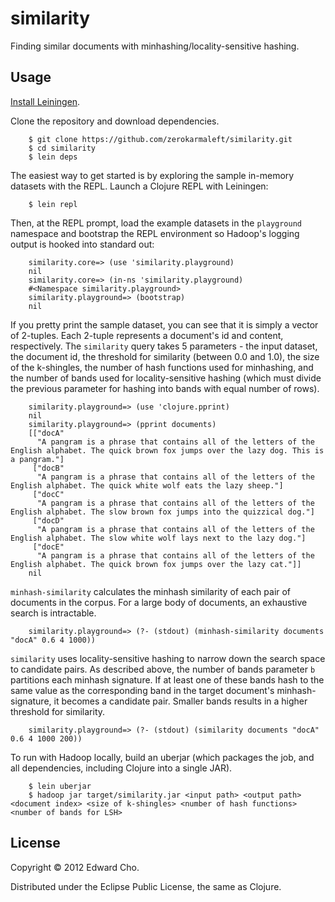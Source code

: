 # similarity

Finding similar documents with minhashing/locality-sensitive hashing.

## Usage

[Install Leiningen](https://github.com/technomancy/leiningen#installation).

Clone the repository and download dependencies.
```
	$ git clone https://github.com/zerokarmaleft/similarity.git
	$ cd similarity
	$ lein deps
```

The easiest way to get started is by exploring the sample in-memory datasets with the REPL.  Launch a Clojure REPL with Leiningen:
```
	$ lein repl
```
Then, at the REPL prompt, load the example datasets in the `playground` namespace and bootstrap the REPL environment so Hadoop's logging output is hooked into standard out:
```
	similarity.core=> (use 'similarity.playground)
	nil
	similarity.core=> (in-ns 'similarity.playground)
	#<Namespace similarity.playground>
	similarity.playground=> (bootstrap)
	nil
```
If you pretty print the sample dataset, you can see that it is simply a vector of 2-tuples. Each 2-tuple represents a document's id and content, respectively. The `similarity` query takes 5 parameters - the input dataset, the document id, the threshold for similarity (between 0.0 and 1.0), the size of the k-shingles, the number of hash functions used for minhashing, and the number of bands used for locality-sensitive hashing (which must divide the previous parameter for hashing into bands with equal number of rows).
```
	similarity.playground=> (use 'clojure.pprint)
	nil
	similarity.playground=> (pprint documents)
	[["docA"
	  "A pangram is a phrase that contains all of the letters of the English alphabet. The quick brown fox jumps over the lazy dog. This is a pangram."]
	 ["docB"
	  "A pangram is a phrase that contains all of the letters of the English alphabet. The quick white wolf eats the lazy sheep."]
	 ["docC"
	  "A pangram is a phrase that contains all of the letters of the English alphabet. The slow brown fox jumps into the quizzical dog."]
	 ["docD"
	  "A pangram is a phrase that contains all of the letters of the English alphabet. The slow white wolf lays next to the lazy dog."]
	 ["docE"
	  "A pangram is a phrase that contains all of the letters of the English alphabet. The quick brown fox jumps over the lazy cat."]]
	nil
```
`minhash-similarity` calculates the minhash similarity of each pair of documents in the corpus. For a large body of documents, an exhaustive search is intractable.
```
	similarity.playground=> (?- (stdout) (minhash-similarity documents "docA" 0.6 4 1000))
```
`similarity` uses locality-sensitive hashing to narrow down the search space to candidate pairs. As described above, the number of bands parameter `b` partitions each minhash signature. If at least one of these bands hash to the same value as the corresponding band in the target document's minhash-signature, it becomes a candidate pair. Smaller bands results in a higher threshold for similarity.
```
	similarity.playground=> (?- (stdout) (similarity documents "docA" 0.6 4 1000 200))
```
To run with Hadoop locally, build an uberjar (which packages the job, and all dependencies, including Clojure into a single JAR).
```
	$ lein uberjar
	$ hadoop jar target/similarity.jar <input path> <output path> <document index> <size of k-shingles> <number of hash functions> <number of bands for LSH>
```

## License

Copyright © 2012 Edward Cho.

Distributed under the Eclipse Public License, the same as Clojure.

